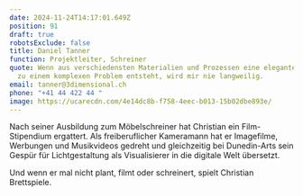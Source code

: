 ```yaml
---
date: 2024-11-24T14:17:01.649Z
position: 91
draft: true
robotsExclude: false
title: Daniel Tanner
function: Projektleiter, Schreiner
quote: Wenn aus verschiedensten Materialien und Prozessen eine elegante Lösung
  zu einem komplexen Problem entsteht, wird mir nie langweilig.
email: tanner@3dimensional.ch
phone: "+41 44 422 44 "
image: https://ucarecdn.com/4e14dc8b-f758-4eec-b013-15b02dbe893e/
---
```

Nach seiner Ausbildung zum Möbelschreiner hat Christian ein Film-Stipendium ergattert. Als freiberuflicher Kameramann hat er Imagefilme, Werbungen und Musikvideos gedreht und gleichzeitig bei Dunedin-Arts sein Gespür für Lichtgestaltung als Visualisierer in die digitale Welt übersetzt.  

Und wenn er mal nicht plant, filmt oder schreinert, spielt Christian Brettspiele.